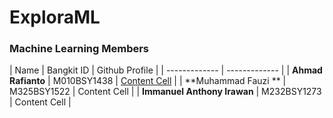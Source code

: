 # ExploraML

### Machine Learning Members
| Name  | Bangkit ID | Github Profile |
| ------------- | ------------- |
| **Ahmad Rafianto**  | M010BSY1438   | [Content Cell](https://github.com/arafianto)  |
| **Muhammad Fauzi **  | M325BSY1522    | Content Cell  |
| **Immanuel Anthony Irawan**  | M232BSY1273   | Content Cell  |
